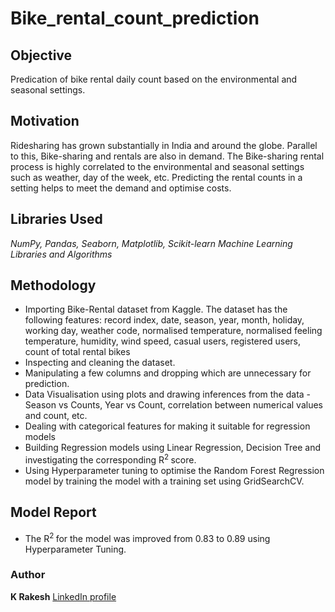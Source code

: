 # Bike_rental_count_prediction

## Objective
Predication of bike rental daily count based on the environmental and seasonal settings.

## Motivation
Ridesharing has grown substantially in India and around the globe. Parallel to this, Bike-sharing and rentals are also in demand. The Bike-sharing rental process is highly correlated to the environmental and seasonal settings such as weather, day of the week, etc. Predicting the rental counts in a setting helps to meet the demand and optimise costs.

## Libraries Used
*NumPy, Pandas, Seaborn, Matplotlib, Scikit-learn Machine Learning Libraries and Algorithms*

## Methodology
- Importing Bike-Rental dataset from Kaggle. The dataset has the following features: record index, date, season, year, month, holiday, working day, weather code, normalised temperature, normalised feeling temperature, humidity, wind speed, casual users, registered users, count of total rental bikes
- Inspecting and cleaning the dataset.
- Manipulating a few columns and dropping which are unnecessary for prediction.
- Data Visualisation using plots and drawing inferences from the data - Season vs Counts, Year vs Count, correlation between numerical values and count, etc.
- Dealing with categorical features for making it suitable for regression models
- Building Regression models using Linear Regression, Decision Tree and investigating the corresponding R<sup>2 </sup> score.
- Using Hyperparameter tuning to optimise the Random Forest Regression model by training the model with a training set using GridSearchCV.

## Model Report
- The  R<sup>2 </sup>for the model was improved from 0.83 to 0.89 using Hyperparameter Tuning.

### Author
**K Rakesh** [LinkedIn profile](https://www.linkedin.com/in/rakesh-k-34b48516b/)



